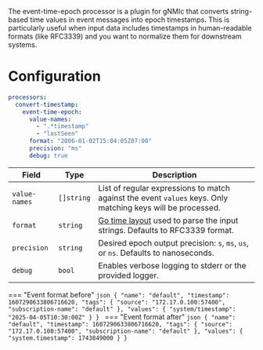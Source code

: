 The event-time-epoch processor is a plugin for gNMIc that converts string-based time values in event messages into epoch timestamps.
This is particularly useful when input data includes timestamps in human-readable formats (like RFC3339) and you want to normalize them for downstream systems.

# Configuration

```yaml
processors:
  convert-timestamp:
    event-time-epoch:
      value-names:
        - ".*timestamp"
        - "lastSeen"
      format: "2006-01-02T15:04:05Z07:00"
      precision: "ms"
      debug: true
```

| Field         | Type       | Description                                                                                      |
|---------------|------------|--------------------------------------------------------------------------------------------------|
| `value-names` | `[]string` | List of regular expressions to match against the event `values` keys. Only matching keys will be processed. |
| `format`      | `string`   | [Go time layout](https://golang.org/pkg/time/#Time.Format) used to parse the input strings. Defaults to RFC3339 format. |
| `precision`   | `string`   | Desired epoch output precision: `s`, `ms`, `us`, or `ns`. Defaults to nanoseconds.              |
| `debug`       | `bool`     | Enables verbose logging to stderr or the provided logger.                                        |


=== "Event format before"
    ```json
    {
        "name": "default",
        "timestamp": 1607290633806716620,
        "tags": {
            "source": "172.17.0.100:57400",
            "subscription-name": "default"
        },
        "values": {
            "system/timestamp": "2025-04-05T10:30:00Z"
        }
    }
    ```
=== "Event format after"
    ```json
    {
        "name": "default",
        "timestamp": 1607290633806716620,
        "tags": {
            "source": "172.17.0.100:57400",
            "subscription-name": "default"
        },
        "values": {
            "system.timestamp": 1743849000
        }
    }
    ```
